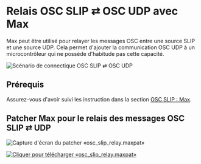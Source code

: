 # Relais OSC SLIP ⇄ OSC UDP avec Max

Max peut être utilisé pour relayer les messages OSC entre une source SLIP et une source UDP. Cela permet d'ajouter la communication OSC UDP à un microcontrôleur qui ne possède d'habitude pas cette capacité.

![Scénario de connectique OSC SLIP ⇄ OSC UDP](./osc_slip_connectique.svg)


## Prérequis

Assurez-vous d'avoir suivi les instruction dans la section [OSC SLIP : Max](./max_osc_slip.md).


## Patcher Max pour le relais des messages OSC SLIP ⇄ UDP 


![Capture d'écran du patcher «osc_slip_relay.maxpat»](./osc_slip_relay_max_patcher.png)

[![Cliquer pour télécharger «osc_slip_relay.maxpat»](../fichier_zip.png)](./osc_slip_relay.maxpat)

